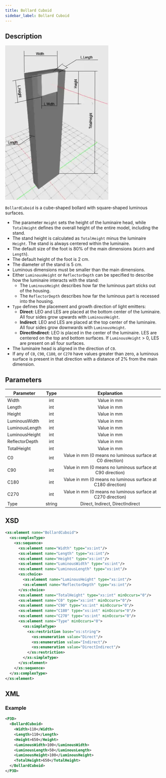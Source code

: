```yaml
---
title: Bollard Cuboid
sidebar_label: Bollard Cuboid
---
```


## Description

![Bollard Cuboid](/img/docs/geometry/parametric/bollard-cuboid.webp)

`BollardCuboid` is a cube-shaped bollard with square-shaped luminous surfaces.

- The parameter `Height` sets the height of the luminaire head, while `TotalHeight` defines the overall height of the entire model, including the stand.
- The stand height is calculated as `TotalHeight` minus the luminaire `Height`. The stand is always centered within the luminaire.
- The default size of the foot is 80% of the main dimensions (`Width` and `Length`).
- The default height of the foot is 2 cm.
- The diameter of the stand is 5 cm.
- Luminous dimensions must be smaller than the main dimensions.
- Either `LuminousHeight` or `ReflectorDepth` can be specified to describe how the luminaire interacts with the stand:
  - The `LuminousHeight` describes how far the luminous part sticks out of the housing.
  - The `ReflectorDepth` describes how far the luminous part is recessed into the housing.
- `Type` defines the placement and growth direction of light emitters:
  - **Direct**: LEO and LES are placed at the bottom center of the luminaire. All four sides grow upwards with `LuminousHeight`.
  - **Indirect**: LEO and LES are placed at the top center of the luminaire. All four sides grow downwards with `LuminousHeight`.
  - **DirectIndirect**: LEO is placed in the center of the luminaire. LES are centered on the top and bottom surfaces. If `LuminousHeight` > 0, LES are present on all four surfaces.
- The luminaire head is aligned in the direction of `C0`.
- If any of `C0`, `C90`, `C180`, or `C270` have values greater than zero, a luminous surface is present in that direction with a distance of 2% from the main dimension.

## Parameters

| Parameter        | Type    | Explanation                                               |
| ---------------- | :-----: | :-------------------------------------------------------: |
| Width            | int     | Value in mm                                               |
| Length           | int     | Value in mm                                               |
| Height           | int     | Value in mm                                               |
| LuminousWidth    | int     | Value in mm                                               |
| LuminousLength   | int     | Value in mm                                               |
| LuminousHeight   | int     | Value in mm                                               |
| ReflectorDepth   | int     | Value in mm                                               |
| TotalHeight      | int     | Value in mm                                               |
| C0               | int     | Value in mm (0 means no luminous surface at C0 direction)|
| C90              | int     | Value in mm (0 means no luminous surface at C90 direction)|
| C180             | int     | Value in mm (0 means no luminous surface at C180 direction)|
| C270             | int     | Value in mm (0 means no luminous surface at C270 direction)|
| Type             | string  | Direct, Indirect, DirectIndirect                         |

## XSD

```xml
<xs:element name="BollardCuboid">
  <xs:complexType>
    <xs:sequence>
      <xs:element name="Width" type="xs:int"/>
      <xs:element name="Length" type="xs:int"/>
      <xs:element name="Height" type="xs:int"/>
      <xs:element name="LuminousWidth" type="xs:int"/>
      <xs:element name="LuminousLength" type="xs:int"/>
      <xs:choice>
        <xs:element name="LuminousHeight" type="xs:int"/>
        <xs:element name="ReflectorDepth" type="xs:int"/>
      </xs:choice>
      <xs:element name="TotalHeight" type="xs:int" minOccurs="0"/>
      <xs:element name="C0" type="xs:int" minOccurs="0"/>
      <xs:element name="C90" type="xs:int" minOccurs="0"/>
      <xs:element name="C180" type="xs:int" minOccurs="0"/>
      <xs:element name="C270" type="xs:int" minOccurs="0"/>
      <xs:element name="Type" minOccurs="0">
        <xs:simpleType>
          <xs:restriction base="xs:string">
            <xs:enumeration value="Direct"/>
            <xs:enumeration value="Indirect"/>
            <xs:enumeration value="DirectIndirect"/>
          </xs:restriction>
        </xs:simpleType>
      </xs:element>
    </xs:sequence>
  </xs:complexType>
</xs:element>
```
## XML
### Example 

```xml
<P3D>
  <BollardCuboid>
    <Width>110</Width>
    <Length>110</Length>
    <Height>650</Height>
    <LuminousWidth>100</LuminousWidth>
    <LuminousLength>50</LuminousLength>
    <LuminousHeight>100</LuminousHeight>
    <TotalHeight>650</TotalHeight>
  </BollardCuboid>
</P3D>
```
